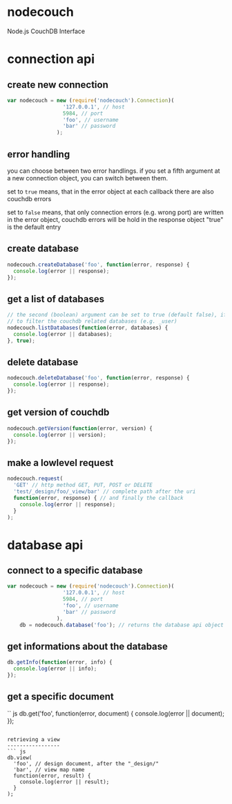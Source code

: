 nodecouch
=========

Node.js CouchDB Interface


connection api
==============

create new connection
---------------------
``` js
var nodecouch = new (require('nodecouch').Connection)(
                  '127.0.0.1', // host
                  5984, // port
                  'foo', // username
                  'bar' // password
                );
```

error handling
--------------
you can choose between two error handlings. if you set a fifth argument at a new
connection object, you can switch between them.

set to `true` means, that in the error object at each callback there are also
couchdb errors

set to `false` means, that only connection errors (e.g. wrong port) are written
in the error object, couchdb errors will be hold in the response object
"true" is the default entry

create database
---------------
``` js
nodecouch.createDatabase('foo', function(error, response) {
  console.log(error || response);
});
```

get a list of databases
-----------------------
``` js
// the second (boolean) argument can be set to true (default false), if you want
// to filter the couchdb related databases (e.g. _user)
nodecouch.listDatabases(function(error, databases) {
  console.log(error || databases);
}, true);
```

delete database
---------------
``` js
nodecouch.deleteDatabase('foo', function(error, response) {
  console.log(error || response);
});
```

get version of couchdb
----------------------
``` js
nodecouch.getVersion(function(error, version) {
  console.log(error || version);
});
```

make a lowlevel request
-----------------------
``` js
nodecouch.request(
  'GET' // http method GET, PUT, POST or DELETE
  'test/_design/foo/_view/bar' // complete path after the uri
  function(error, response) { // and finally the callback
    console.log(error || response);
  }
);
```


database api
============

connect to a specific database
------------------------------
``` js
var nodecouch = new (require('nodecouch').Connection)(
                  '127.0.0.1', // host
                  5984, // port
                  'foo', // username
                  'bar' // password
                ),
    db = nodecouch.database('foo'); // returns the database api object
```

get informations about the database
-----------------------------------
``` js
db.getInfo(function(error, info) {
  console.log(error || info);
});
```

get a specific document
-----------------------
`` js
db.get('foo', function(error, document) {
  console.log(error || document);
});
```

retrieving a view
-----------------
``` js
db.view(
  'foo', // design document, after the "_design/"
  'bar', // view map name
  function(error, result) {
    console.log(error || result);
  }
);
```
